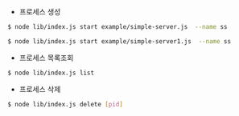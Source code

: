 * 프로세스 생성

```bash
$ node lib/index.js start example/simple-server.js  --name ss
```

```bash
$ node lib/index.js start example/simple-server1.js  --name ss
```

* 프로세스 목록조회

```bash
$ node lib/index.js list
```

* 프로세스 삭제

```bash
$ node lib/index.js delete [pid]
```